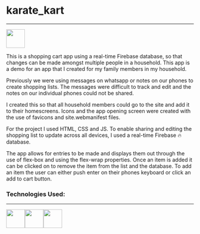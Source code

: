 # karate_kart
<hr>
<img height=50 src="https://user-images.githubusercontent.com/110523608/236629984-f1c56e7c-0a0a-44f8-b36d-fe6a5942915e.png">

This is a shopping cart app using a real-time Firebase database, so that changes can be made amongst multiple people in a household.
This app is a demo for an app that I created for my family members in my household.

Previously we were using messages on whatsapp or notes on our phones to create shopping lists. 
The messages were difficult to track and edit and the notes on our individual phones could not be shared. 

I created this so that all household members could go to the site and add it to their homescreens. 
Icons and the app opening screen were created with the use of favicons and site.webmanifest files. 

For the project I used HTML, CSS and JS. 
To enable sharing and editing the shopping list to update across all devices, I used a real-time Firebase 🔥 database. 

The app allows for entries to be made and displays them out through the use of flex-box and using the flex-wrap properties. 
Once an item is added it can be clicked on to remove the item from the list and the database. 
To add an item the user can either push enter on their phones keyboard or click an add to cart button. 

### Technologies Used: 
<hr>
<div style="display:flex; text-align:center">
<img height=50 src="https://cdn.jsdelivr.net/gh/devicons/devicon/icons/html5/html5-original.svg" /><img height=50 src="https://cdn.jsdelivr.net/gh/devicons/devicon/icons/css3/css3-original.svg" />

<img height=50 src="https://cdn.jsdelivr.net/gh/devicons/devicon/icons/javascript/javascript-original.svg" />
</div>
